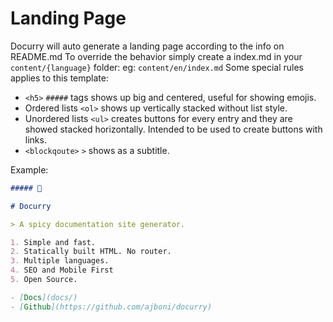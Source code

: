 # Landing Page

Docurry will auto generate a landing page according to the info on README.md
To override the behavior simply create a index.md in your `content/{language}` folder: eg: `content/en/index.md`
Some special rules applies to this template:

- `<h5>` `#####` tags shows up big and centered, useful for showing emojis.
- Ordered lists `<ol>` shows up vertically stacked without list style.
- Unordered lists `<ul>` creates buttons for every entry and they are showed stacked horizontally. Intended to be used to create buttons with links.
- `<blockqoute>` `>` shows as a subtitle.

Example:

```Markdown
##### 🍛

# Docurry

> A spicy documentation site generator.

1. Simple and fast.
2. Statically built HTML. No router.
3. Multiple languages.
4. SEO and Mobile First
5. Open Source.

- [Docs](docs/)
- [Github](https://github.com/ajboni/docurry)

```
